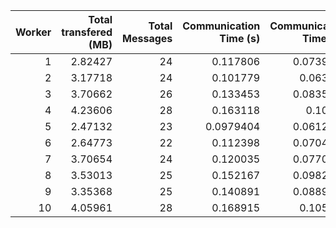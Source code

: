 |   Worker |   Total transfered (MB) |   Total Messages |   Communication Time (s) |   Communication Time (%) |   Work Time (s) |   Work Time (%) |   Other Time (s) |   Other Time (%) |
|---------:|------------------------:|-----------------:|-------------------------:|-------------------------:|----------------:|----------------:|-----------------:|-----------------:|
|        1 |                 2.82427 |               24 |                0.117806  |                0.0739221 |         89.716  |         56.2957 |          69.5318 |          43.6304 |
|        2 |                 3.17718 |               24 |                0.101779  |                0.063825  |        105.272  |         66.0158 |          54.0911 |          33.9203 |
|        3 |                 3.70662 |               26 |                0.133453  |                0.0835612 |        113.445  |         71.0336 |          46.1278 |          28.8828 |
|        4 |                 4.23606 |               28 |                0.163118  |                0.10225   |        117.865  |         73.8836 |          41.5    |          26.0142 |
|        5 |                 2.47132 |               23 |                0.0979404 |                0.0612486 |         75.3031 |         47.092  |          84.5054 |          52.8468 |
|        6 |                 2.64773 |               22 |                0.112398  |                0.0704654 |         88.5517 |         55.5156 |          70.8436 |          44.4139 |
|        7 |                 3.70654 |               24 |                0.120035  |                0.0770776 |        121.284  |         77.8796 |          34.3286 |          22.0433 |
|        8 |                 3.53013 |               25 |                0.152167  |                0.0982839 |        102.91   |         66.4692 |          51.7615 |          33.4325 |
|        9 |                 3.35368 |               25 |                0.140891  |                0.0889421 |        108.332  |         68.3885 |          49.9341 |          31.5226 |
|       10 |                 4.05961 |               28 |                0.168915  |                0.105833  |        113.769  |         71.2813 |          45.6678 |          28.6129 |